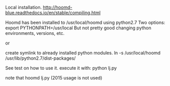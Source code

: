 Local installation.
http://hoomd-blue.readthedocs.io/en/stable/compiling.html

Hoomd has been installed to /usr/local/hoomd using python2.7
Two options:
export PYTHONPATH=/usr/local
But not pretty good changing python environments, versions, etc.

or

create symlink to already installed python modules.
ln -s /usr/local/hoomd /usr/lib/python2.7/dist-packages/


See test on how to use it.
execute it with:
python lj.py

note that hoomd lj.py (2015 usage is not used)


